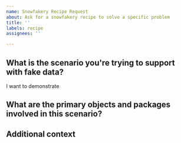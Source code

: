 ```yaml
---
name: Snowfakery Recipe Request
about: Ask for a snowfakery recipe to solve a specific problem
title: ''
labels: recipe
assignees: ''

---
```


## What is the scenario you're trying to support with fake data?
I want to demonstrate 

## What are the primary objects and packages involved in this scenario?


## Additional context
